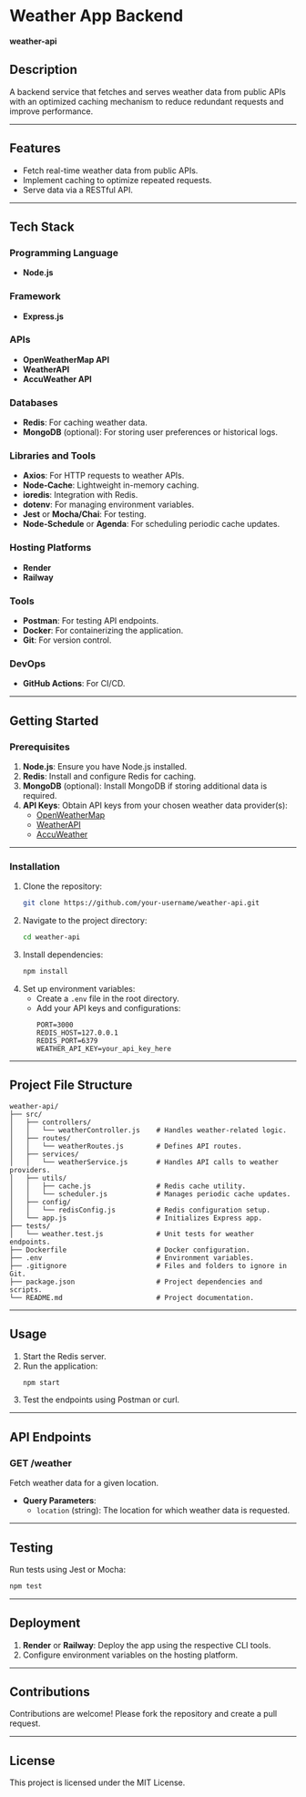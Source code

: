 # Weather App Backend
**weather-api**

## Description
A backend service that fetches and serves weather data from public APIs with an optimized caching mechanism to reduce redundant requests and improve performance.

---

## Features
- Fetch real-time weather data from public APIs.
- Implement caching to optimize repeated requests.
- Serve data via a RESTful API.

---

## Tech Stack

### **Programming Language**
- **Node.js**

### **Framework**
- **Express.js**

### **APIs**
- **OpenWeatherMap API**
- **WeatherAPI**
- **AccuWeather API**

### **Databases**
- **Redis**: For caching weather data.
- **MongoDB** (optional): For storing user preferences or historical logs.

### **Libraries and Tools**
- **Axios**: For HTTP requests to weather APIs.
- **Node-Cache**: Lightweight in-memory caching.
- **ioredis**: Integration with Redis.
- **dotenv**: For managing environment variables.
- **Jest** or **Mocha/Chai**: For testing.
- **Node-Schedule** or **Agenda**: For scheduling periodic cache updates.

### **Hosting Platforms**
- **Render**
- **Railway**

### **Tools**
- **Postman**: For testing API endpoints.
- **Docker**: For containerizing the application.
- **Git**: For version control.

### **DevOps**
- **GitHub Actions**: For CI/CD.

---

## Getting Started

### **Prerequisites**
1. **Node.js**: Ensure you have Node.js installed. 
2. **Redis**: Install and configure Redis for caching.
3. **MongoDB** (optional): Install MongoDB if storing additional data is required.
4. **API Keys**: Obtain API keys from your chosen weather data provider(s):
   - [OpenWeatherMap](https://openweathermap.org/api)
   - [WeatherAPI](https://www.weatherapi.com/)
   - [AccuWeather](https://developer.accuweather.com/)

---

### **Installation**
1. Clone the repository:
   ```bash
   git clone https://github.com/your-username/weather-api.git
   ```
2. Navigate to the project directory:
   ```bash
   cd weather-api
   ```
3. Install dependencies:
   ```bash
   npm install
   ```
4. Set up environment variables:
   - Create a `.env` file in the root directory.
   - Add your API keys and configurations:
     ```env
     PORT=3000
     REDIS_HOST=127.0.0.1
     REDIS_PORT=6379
     WEATHER_API_KEY=your_api_key_here
     ```

---

## Project File Structure
```
weather-api/
├── src/
│   ├── controllers/
│   │   └── weatherController.js    # Handles weather-related logic.
│   ├── routes/
│   │   └── weatherRoutes.js        # Defines API routes.
│   ├── services/
│   │   └── weatherService.js       # Handles API calls to weather providers.
│   ├── utils/
│   │   ├── cache.js                # Redis cache utility.
│   │   └── scheduler.js            # Manages periodic cache updates.
│   ├── config/
│   │   └── redisConfig.js          # Redis configuration setup.
│   └── app.js                      # Initializes Express app.
├── tests/
│   └── weather.test.js             # Unit tests for weather endpoints.
├── Dockerfile                      # Docker configuration.
├── .env                            # Environment variables.
├── .gitignore                      # Files and folders to ignore in Git.
├── package.json                    # Project dependencies and scripts.
└── README.md                       # Project documentation.
```

---

## Usage
1. Start the Redis server.
2. Run the application:
   ```bash
   npm start
   ```
3. Test the endpoints using Postman or curl.

---

## API Endpoints

### **GET /weather**
Fetch weather data for a given location.
- **Query Parameters**:
  - `location` (string): The location for which weather data is requested.

---

## Testing
Run tests using Jest or Mocha:
```bash
npm test
```

---

## Deployment
1. **Render** or **Railway**: Deploy the app using the respective CLI tools.
2. Configure environment variables on the hosting platform.

---

## Contributions
Contributions are welcome! Please fork the repository and create a pull request.

---

## License
This project is licensed under the MIT License.

